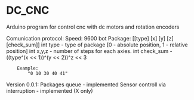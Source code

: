 # DC_CNC
Arduino program for control cnc with dc motors and rotation encoders


Comunication protocol:
	Speed: 9600 bot
	Package: 
		[[type] [x] [y] [z] [check_sum]] 
			int type - type of package [0 - absolute position, 1 - relative position]
			int x,y,z - number of steps for each axies.
			int check_sum - ((type^(x << 1))^(y << 2))^z << 3
		
		Example:
			"0 10 30 40 41"
		

Version 0.0.1:
	Packages queue 					 - implemented
	Sensor controll via interruption - implemented (X only)
	
	
